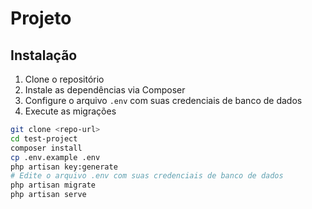 # Projeto 

## Instalação

1. Clone o repositório
2. Instale as dependências via Composer
3. Configure o arquivo `.env` com suas credenciais de banco de dados
4. Execute as migrações

```bash
git clone <repo-url>
cd test-project
composer install
cp .env.example .env
php artisan key:generate
# Edite o arquivo .env com suas credenciais de banco de dados
php artisan migrate
php artisan serve
